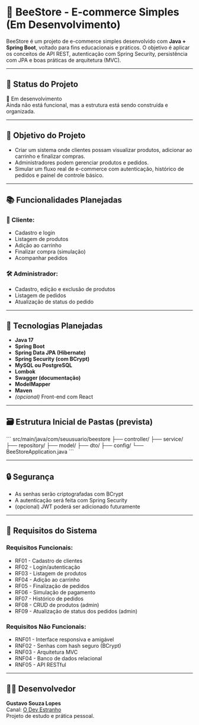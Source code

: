 # 🐝 BeeStore - E-commerce Simples (Em Desenvolvimento)

BeeStore é um projeto de e-commerce simples desenvolvido com **Java + Spring Boot**, voltado para fins educacionais e práticos. O objetivo é aplicar os conceitos de API REST, autenticação com Spring Security, persistência com JPA e boas práticas de arquitetura (MVC).

---

## 🚧 Status do Projeto

🔨 Em desenvolvimento  
Ainda não está funcional, mas a estrutura está sendo construída e organizada.

---

## 🎯 Objetivo do Projeto

- Criar um sistema onde clientes possam visualizar produtos, adicionar ao carrinho e finalizar compras.
- Administradores podem gerenciar produtos e pedidos.
- Simular um fluxo real de e-commerce com autenticação, histórico de pedidos e painel de controle básico.

---

## 📚 Funcionalidades Planejadas

### 👤 Cliente:
- Cadastro e login
- Listagem de produtos
- Adição ao carrinho
- Finalizar compra (simulação)
- Acompanhar pedidos

### 🛠️ Administrador:
- Cadastro, edição e exclusão de produtos
- Listagem de pedidos
- Atualização de status do pedido

---

## 🧪 Tecnologias Planejadas

- **Java 17**
- **Spring Boot**
- **Spring Data JPA (Hibernate)**
- **Spring Security (com BCrypt)**
- **MySQL ou PostgreSQL**
- **Lombok**
- **Swagger (documentação)**
- **ModelMapper**
- **Maven**
- *(opcional)* Front-end com React

---

## 🗃️ Estrutura Inicial de Pastas (prevista)

\`\`\`
src/main/java/com/seuusuario/beestore
├── controller/
├── service/
├── repository/
├── model/
├── dto/
├── config/
└── BeeStoreApplication.java
\`\`\`

---

## 🔒 Segurança

- As senhas serão criptografadas com BCrypt
- A autenticação será feita com Spring Security
- (opcional) JWT poderá ser adicionado futuramente

---

## 📝 Requisitos do Sistema

### Requisitos Funcionais:
- RF01 - Cadastro de clientes
- RF02 - Login/autenticação
- RF03 - Listagem de produtos
- RF04 - Adição ao carrinho
- RF05 - Finalização de pedidos
- RF06 - Simulação de pagamento
- RF07 - Histórico de pedidos
- RF08 - CRUD de produtos (admin)
- RF09 - Atualização de status dos pedidos (admin)

### Requisitos Não Funcionais:
- RNF01 - Interface responsiva e amigável
- RNF02 - Senhas com hash seguro (BCrypt)
- RNF03 - Arquitetura MVC
- RNF04 - Banco de dados relacional
- RNF05 - API RESTful

---

## 🧑‍💻 Desenvolvedor

**Gustavo Souza Lopes**  
Canal: [O Dev Estranho](https://youtube.com/@ODevEstranho)  
Projeto de estudo e prática pessoal.
